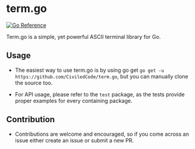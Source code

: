 # term.go

[![Go Reference](https://pkg.go.dev/badge/github.com/civiledcode/term.go.svg)](https://pkg.go.dev/github.com/civiledcode/term.go)

Term.go is a simple, yet powerful ASCII terminal library for Go.

## Usage

- The easiest way to use term.go is by using go get ``go get -u https://github.com/CiviledCode/term.go``, but you can manually clone the source too.

- For API usage, please refer to the `test` package, as the tests provide proper examples for every containing package.

## Contribution

- Contributions are welcome and encouraged, so if you come across an issue either create an issue or submit a new PR.


